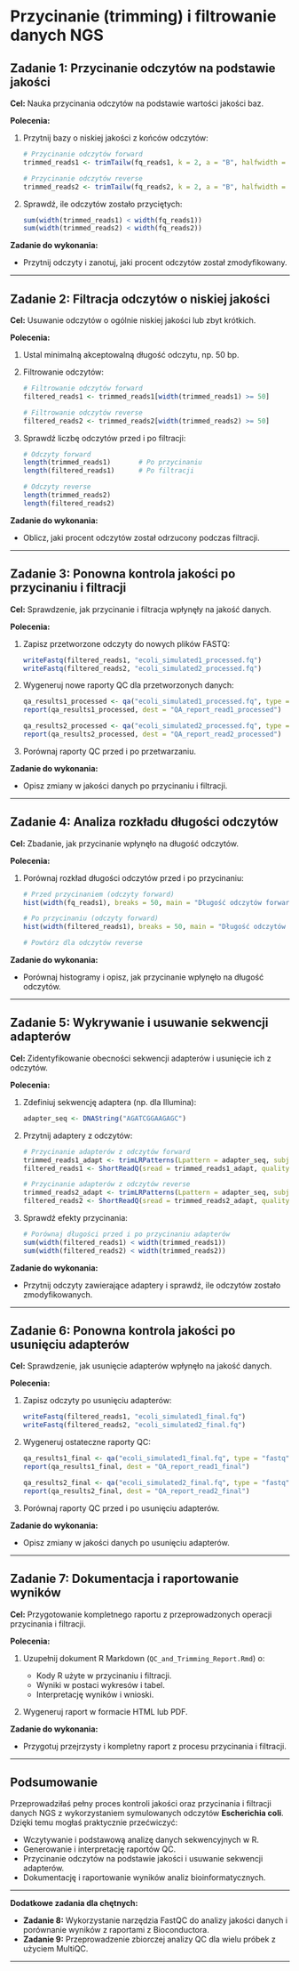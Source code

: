 # Przycinanie (trimming) i filtrowanie danych NGS

## **Zadanie 1: Przycinanie odczytów na podstawie jakości**

**Cel:** Nauka przycinania odczytów na podstawie wartości jakości baz.

**Polecenia:**

1. Przytnij bazy o niskiej jakości z końców odczytów:

   ```R
   # Przycinanie odczytów forward
   trimmed_reads1 <- trimTailw(fq_reads1, k = 2, a = "B", halfwidth = 1)
   
   # Przycinanie odczytów reverse
   trimmed_reads2 <- trimTailw(fq_reads2, k = 2, a = "B", halfwidth = 1)
   ```

2. Sprawdź, ile odczytów zostało przyciętych:

   ```R
   sum(width(trimmed_reads1) < width(fq_reads1))
   sum(width(trimmed_reads2) < width(fq_reads2))
   ```

**Zadanie do wykonania:**

- Przytnij odczyty i zanotuj, jaki procent odczytów został zmodyfikowany.

---

## **Zadanie 2: Filtracja odczytów o niskiej jakości**

**Cel:** Usuwanie odczytów o ogólnie niskiej jakości lub zbyt krótkich.

**Polecenia:**

1. Ustal minimalną akceptowalną długość odczytu, np. 50 bp.

2. Filtrowanie odczytów:

   ```R
   # Filtrowanie odczytów forward
   filtered_reads1 <- trimmed_reads1[width(trimmed_reads1) >= 50]
   
   # Filtrowanie odczytów reverse
   filtered_reads2 <- trimmed_reads2[width(trimmed_reads2) >= 50]
   ```

3. Sprawdź liczbę odczytów przed i po filtracji:

   ```R
   # Odczyty forward
   length(trimmed_reads1)       # Po przycinaniu
   length(filtered_reads1)      # Po filtracji
   
   # Odczyty reverse
   length(trimmed_reads2)
   length(filtered_reads2)
   ```

**Zadanie do wykonania:**

- Oblicz, jaki procent odczytów został odrzucony podczas filtracji.

---

## **Zadanie 3: Ponowna kontrola jakości po przycinaniu i filtracji**

**Cel:** Sprawdzenie, jak przycinanie i filtracja wpłynęły na jakość danych.

**Polecenia:**

1. Zapisz przetworzone odczyty do nowych plików FASTQ:

   ```R
   writeFastq(filtered_reads1, "ecoli_simulated1_processed.fq")
   writeFastq(filtered_reads2, "ecoli_simulated2_processed.fq")
   ```

2. Wygeneruj nowe raporty QC dla przetworzonych danych:

   ```R
   qa_results1_processed <- qa("ecoli_simulated1_processed.fq", type = "fastq")
   report(qa_results1_processed, dest = "QA_report_read1_processed")
   
   qa_results2_processed <- qa("ecoli_simulated2_processed.fq", type = "fastq")
   report(qa_results2_processed, dest = "QA_report_read2_processed")
   ```

3. Porównaj raporty QC przed i po przetwarzaniu.

**Zadanie do wykonania:**

- Opisz zmiany w jakości danych po przycinaniu i filtracji.

---

## **Zadanie 4: Analiza rozkładu długości odczytów**

**Cel:** Zbadanie, jak przycinanie wpłynęło na długość odczytów.

**Polecenia:**

1. Porównaj rozkład długości odczytów przed i po przycinaniu:

   ```R
   # Przed przycinaniem (odczyty forward)
   hist(width(fq_reads1), breaks = 50, main = "Długość odczytów forward przed przycinaniem", xlab = "Długość (bp)")
   
   # Po przycinaniu (odczyty forward)
   hist(width(filtered_reads1), breaks = 50, main = "Długość odczytów forward po przycinaniu", xlab = "Długość (bp)")
   
   # Powtórz dla odczytów reverse
   ```

**Zadanie do wykonania:**

- Porównaj histogramy i opisz, jak przycinanie wpłynęło na długość odczytów.

---

## **Zadanie 5: Wykrywanie i usuwanie sekwencji adapterów**

**Cel:** Zidentyfikowanie obecności sekwencji adapterów i usunięcie ich z odczytów.

**Polecenia:**

1. Zdefiniuj sekwencję adaptera (np. dla Illumina):

   ```R
   adapter_seq <- DNAString("AGATCGGAAGAGC")
   ```

2. Przytnij adaptery z odczytów:

   ```R
   # Przycinanie adapterów z odczytów forward
   trimmed_reads1_adapt <- trimLRPatterns(Lpattern = adapter_seq, subject = sread(filtered_reads1))
   filtered_reads1 <- ShortReadQ(sread = trimmed_reads1_adapt, quality = quality(filtered_reads1))
   
   # Przycinanie adapterów z odczytów reverse
   trimmed_reads2_adapt <- trimLRPatterns(Lpattern = adapter_seq, subject = sread(filtered_reads2))
   filtered_reads2 <- ShortReadQ(sread = trimmed_reads2_adapt, quality = quality(filtered_reads2))
   ```

3. Sprawdź efekty przycinania:

   ```R
   # Porównaj długości przed i po przycinaniu adapterów
   sum(width(filtered_reads1) < width(trimmed_reads1))
   sum(width(filtered_reads2) < width(trimmed_reads2))
   ```

**Zadanie do wykonania:**

- Przytnij odczyty zawierające adaptery i sprawdź, ile odczytów zostało zmodyfikowanych.

---

## **Zadanie 6: Ponowna kontrola jakości po usunięciu adapterów**

**Cel:** Sprawdzenie, jak usunięcie adapterów wpłynęło na jakość danych.

**Polecenia:**

1. Zapisz odczyty po usunięciu adapterów:

   ```R
   writeFastq(filtered_reads1, "ecoli_simulated1_final.fq")
   writeFastq(filtered_reads2, "ecoli_simulated2_final.fq")
   ```

2. Wygeneruj ostateczne raporty QC:

   ```R
   qa_results1_final <- qa("ecoli_simulated1_final.fq", type = "fastq")
   report(qa_results1_final, dest = "QA_report_read1_final")
   
   qa_results2_final <- qa("ecoli_simulated2_final.fq", type = "fastq")
   report(qa_results2_final, dest = "QA_report_read2_final")
   ```

3. Porównaj raporty QC przed i po usunięciu adapterów.

**Zadanie do wykonania:**

- Opisz zmiany w jakości danych po usunięciu adapterów.

---

## **Zadanie 7: Dokumentacja i raportowanie wyników**

**Cel:** Przygotowanie kompletnego raportu z przeprowadzonych operacji przycinania i filtracji.

**Polecenia:**

1. Uzupełnij dokument R Markdown (`QC_and_Trimming_Report.Rmd`) o:

   - Kody R użyte w przycinaniu i filtracji.
   - Wyniki w postaci wykresów i tabel.
   - Interpretację wyników i wnioski.

2. Wygeneruj raport w formacie HTML lub PDF.

**Zadanie do wykonania:**

- Przygotuj przejrzysty i kompletny raport z procesu przycinania i filtracji.

---

## **Podsumowanie**

Przeprowadziłaś pełny proces kontroli jakości oraz przycinania i filtracji danych NGS z wykorzystaniem symulowanych odczytów **Escherichia coli**. Dzięki temu mogłaś praktycznie przećwiczyć:

- Wczytywanie i podstawową analizę danych sekwencyjnych w R.
- Generowanie i interpretację raportów QC.
- Przycinanie odczytów na podstawie jakości i usuwanie sekwencji adapterów.
- Dokumentację i raportowanie wyników analiz bioinformatycznych.

---

**Dodatkowe zadania dla chętnych:**

- **Zadanie 8:** Wykorzystanie narzędzia FastQC do analizy jakości danych i porównanie wyników z raportami z Bioconductora.
- **Zadanie 9:** Przeprowadzenie zbiorczej analizy QC dla wielu próbek z użyciem MultiQC.

---
